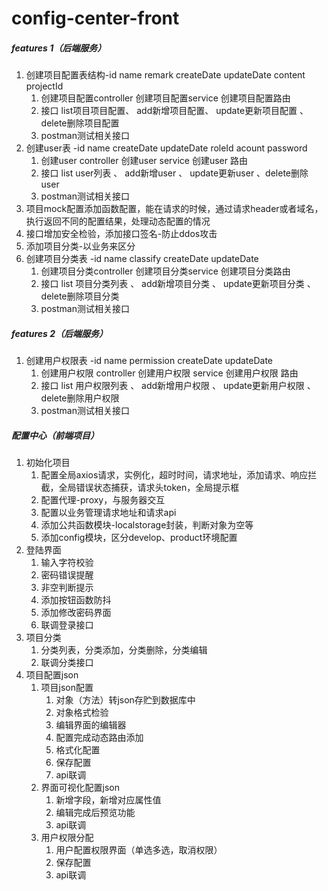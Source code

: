 # config-center-front

##### features 1（后端服务）

1. 创建项目配置表结构-id name remark createDate updateDate content projectId
   1. 创建项目配置controller 创建项目配置service 创建项目配置路由
   2. 接口 list项目项目配置、 add新增项目配置、 update更新项目配置 、delete删除项目配置
   3. postman测试相关接口
2. 创建user表 -id name createDate updateDate roleId acount password
   1. 创建user controller 创建user service 创建user 路由
   2. 接口 list user列表 、 add新增user 、 update更新user  、delete删除user 
   3. postman测试相关接口
3. 项目mock配置添加函数配置，能在请求的时候，通过请求header或者域名，执行返回不同的配置结果，处理动态配置的情况
4. 接口增加安全检验，添加接口签名-防止ddos攻击
5. 添加项目分类-以业务来区分
6. 创建项目分类表 -id name classify createDate updateDate
   1. 创建项目分类controller 创建项目分类service 创建项目分类路由
   2. 接口 list 项目分类列表 、 add新增项目分类 、 update更新项目分类  、delete删除项目分类
   3. postman测试相关接口

##### features 2（后端服务）

1. 创建用户权限表 -id name permission  createDate updateDate
   1. 创建用户权限 controller 创建用户权限 service 创建用户权限 路由
   2. 接口 list 用户权限列表 、 add新增用户权限 、 update更新用户权限  、delete删除用户权限
   3. postman测试相关接口



##### 配置中心（前端项目）

1. 初始化项目
   1.  配置全局axios请求，实例化，超时时间，请求地址，添加请求、响应拦截，全局错误状态捕获，请求头token，全局提示框
   2. 配置代理-proxy，与服务器交互
   3. 配置以业务管理请求地址和请求api
   4. 添加公共函数模块-localstorage封装，判断对象为空等
   5. 添加config模块，区分develop、product环境配置
2. 登陆界面
   1. 输入字符校验
   2. 密码错误提醒
   3. 非空判断提示
   4. 添加按钮函数防抖
   5. 添加修改密码界面
   6. 联调登录接口
3. 项目分类
   1. 分类列表，分类添加，分类删除，分类编辑
   2. 联调分类接口
4. 项目配置json
   1. 项目json配置 
      1. 对象（方法）转json存贮到数据库中
      2. 对象格式检验
      3. 编辑界面的编辑器 
      4. 配置完成动态路由添加
      5. 格式化配置
      6. 保存配置
      7. api联调
   2. 界面可视化配置json
      1. 新增字段，新增对应属性值
      2. 编辑完成后预览功能
      3. api联调
   3. 用户权限分配
      1. 用户配置权限界面（单选多选，取消权限）
      2. 保存配置
      3. api联调
